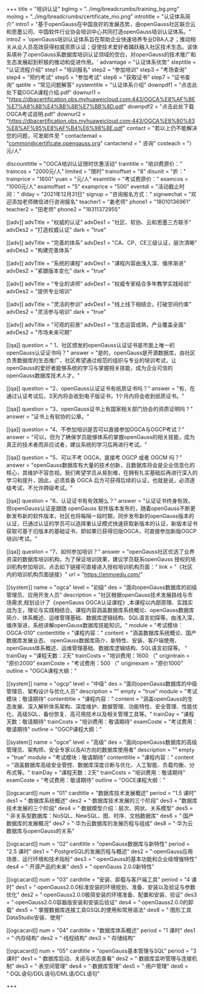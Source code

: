 +++
title = "培训认证"
bgImg = "../img/breadcrumbs/training_bg.png"
moImg = "../img/breadcrumbs/certificate_mo.png"
introtitle = "认证体系简介"
intro1 = "基于openGauss在中国良好的发展态势，由openGauss社区联合云和恩墨公司、中国软件行业协会培训中心共同打造openGauss培训认证体系。"
intro2 = 'openGauss培训认证体系旨在帮助企业快速培养专业DBA人才；推动相关从业人员高效获得权威资质认证；促使技术爱好者踊跃融入社区技术生态。该体系填补了openGauss系数据库培训认证领域的空白，对openGauss的技术推广和生态发展起到积极的推动和促进作用。'
advantage = "认证体系优势"
steptitle = "认证流程介绍"
step1 = "培训报名"
step2 = "参加培训"
step3 = "考场查询"
step4 = "预约考试"
step5 = "参加考试"
step6 = "获取证书"
step7 = "证书查询"
qatitle = "常见问题解答"
systemtitle = "认证体系介绍"
downpdf1 = "点击此处下载OGCA课程介绍.pdf"
downurl1 = "https://dbacertification.obs.myhuaweicloud.com:443/OGCA%E8%AF%BE%E7%A8%8B%E4%BB%8B%E7%BB%8D.pdf"
downpdf2 = "点击此处下载OGCA考试说明.pdf"
downurl2 = "https://dbacertification.obs.myhuaweicloud.com:443/OGCA%E8%80%83%E8%AF%95%E8%AF%B4%E6%98%8E.pdf"
contact = "若以上仍不能解决您的问题，可发邮件至 "
contactemail = "common@certificate.opengauss.org"
cantactend = " 咨询"
costeach = "）元/人"

discounttitle = "OGCA培训认证限时优惠活动"
traintitle = "培训费原价："
traincos = "2000元/人"
limited = "限时"
trainoffset = "8"
disunit = "折："
trainprice = "1600"
yuan = "元/人"
examtitle = "考试费原价："
examcos = "1000元/人"
examoffset = "5"
examprice = "500"
eventdl = "活动截止时间："
dlday = "2021年12月31日"
signup = "咨询报名方式："
signwechat = "欢迎添加老师微信进行咨询报名"
teacher1 = "姜老师"
phone1 = "18010136961"
teacher2 = "田老师"
phone2 = "18311372955"

[[adv]]
advTitle = "权威的认证"
advDes1 = "社区、软协、云和恩墨三方联手"
advDes2 = "打造权威认证"
dark = "true"

[[adv]]
advTitle = "完善的体系"
advDes1 = "CA、CP、CE三级认证，层次清晰"
advDes2 = "构建完善体系"

[[adv]]
advTitle = "系统的课程"
advDes1 = "课程内容由浅入深、循序渐进"
advDes2 = "紧跟版本变化"
dark = "true"

[[adv]]
advTitle = "专业的讲师"
advDes1 = "权威专家结合多年教学实践经验"
advDes2 = "提供专业培训"

[[adv]]
advTitle = "灵活的参训"
advDes1 = "线上线下相结合，打破空间约束"
advDes2 = "灵活参与培训"
dark = "true"

[[adv]]
advTitle = "可观的前景"
advDes1 = "生态运营成熟，产业覆盖全面"
advDes2 = "市场未来可期"


[[qa]]
question = " 1、社区颁发的openGauss认证证书是市面上唯一的openGauss认证证书吗？"
answer = "是的，openGauss是开源数据库，由社区负责数据库的生态推广，社区希望通过规范的组织与专业的培训考试，让openGauss的爱好者能够系统的学习与掌握相关技能，成为企业可信的openGauss数据库技术人才。"

[[qa]]
question = "2、openGauss认证证书有纸质证书吗？"
answer = "有，在通过认证考试后，3天内将会收到电子版证书，1个月内将会收到纸质证书。"

[[qa]]
question = "3、openGauss证书上有国家相关部门协会的资质证明吗？"
answer = "证书上有软协的公章。"

[[qa]]
question = "4、不参加培训是否可以直接参加OGCA与OGCP考试？"
answer = "可以，但为了确保学员能够体系的掌握openGauss的相关技能，成为真正的技术者而非应试者，建议系统的学习后再进行考试。"

[[qa]]
question = "5、可以不考 OGCA，直接考 OGCP 或者 OGCM 吗？"
answer = "openGauss数据库有大量的技术创新，且数据库将会是企业信息化的核心，其维护不容忽视。我们希望学员从易到难，在拥有扎实基础后再进行深入的学习和提升，因此，必须具备 OGCA 后方可获得后续的认证，也就是说，必须逐级考试，不允许跨级考试。"

[[qa]]
question = "6、认证证书有有效期么？"
answer = "认证证书终身有效。但openGauss认证是跟随 openGauss 软件版本发布的，随着openGauss不断更新发布新的软件版本，社区也将每隔一段时期，同步发布新的openGauss版本的认证，已通过认证的学员可以选择重认证模式快速获取新版本的认证，新版本证书获取可基于旧版本的基础证书，即如果已获得旧版OGCA，可直接参加新版OGCP培训/考试。"

[[qa]]
question = "7、如何参加培训？"
answer = "openGauss社区优选了业界资深的数据库培训机构，为了保证培训效果，建议学员联系openGauss 授权的培训机构参加培训，点击如下链接可直接进入授权培训机构页面："
link = "《社区内的培训机构页面链接》"
url = "https://enmoedu.com/"


[[system]]
name = "ogca"
level = "初级"
des = "面向openGauss数据库的初级管理员、应用开发人员"
description = "社区根据openGauss技术发展路线与市场需求,规划设计了《openGauss OGCA认证课程》,本课程以内部原理、实践实战为主，理论与实践相结合。课程内容涵盖数据库系统概论、openGauss数据库简介、体系概述、运维管理基础、数据库逻辑结构、SQL语言初探等。由浅入深，循序渐进，系统讲解openGauss数据库技能知识。"
module = "考试模块：OGCA-010"
contenttitle = "课程内容："
content = "涵盖数据库系统概论、国产数据库发展业态、 openGauss数据库简介、新特性、安装、客户端使用、openGauss体系概述、运维管理基础、数据库逻辑结构、SQL语言初探等。 "
trainDay = "课程天数：2天"
trainCosts = "培训费用：1600 （"
origintrain = "原价2000"
examCoste = "考试费用：500 （"
originexam = "原价1000"
outline = "OGCA课程大纲："

[[system]]
name = "ogcp"
level = "中级"
des = "面向openGauss数据库的中级管理员、架构设计与优化人员"
description = ""
empty = "true"
module = "考试模块：敬请期待"
contenttitle = "课程内容："
content = "涵盖openGauss的生态发展、深入解析体系架构、深度维护、数据管理、功能特性、安全管理、性能优化、高级SQL、备份恢复、高可用技术以及相关管理工具等。"
trainDay = "课程天数：敬请期待"
trainCosts = "培训费用：敬请期待"
examCoste = "考试费用：敬请期待"
outline = "OGCP课程大纲："

[[system]]
name = "ogce"
level = "高级"
des = "面向openGauss数据库的高级管理员、架构师、安全专家以及AI方向的数据库使用者"
description = ""
empty = "true"
module = "考试模块：敬请期待"
contenttitle = "课程内容："
content = "涵盖数据库高级安全管控、数据库深度诊断与优化、人工智能、负载均衡、分布式等。"
trainDay = "课程天数：2天"
trainCosts = "培训费用：敬请期待"
examCoste = "考试费用：敬请期待"
outline = "OGCE课程大纲："


[[ogcacard]]
num = "01"
cardtitle = "数据库技术发展概述"
period = "1.5 课时"
des1 = "·数据库系统概述"
des2 = "·数据库技术发展的三个阶段"
des3 = "数据库技术发展的三个阶段"
des4 = "·数据模型介绍：层次、网状、关系模型"
des5 = "·非关系型数据库：NoSQL、NewSQL、图、时序、文档数据库"
des6 = "·国产数据库的发展概况"
des7 = "·华为云数据库的发展历程与组成"
des8 = "·华为云数据库与openGauss的关系"

[[ogcacard]]
num = "02"
cardtitle = "openGauss数据库与新特性"
period = "2.5 课时"
des1 = "·PostgreSQL的发展历程与概述"
des2 = "·openGauss应用场景、运行环境和技术指标"
des3 = "·openGauss的基本功能和企业级增强特性"
des4 = "·开源产品的未来"
des5 = "·openGauss 2.0.0新特性"

[[ogcacard]]
num = "03"
cardtitle = "安装、卸载与客户端工具"
period = "4 课时"
des1 = "·openGauss2.0.0标准安装的环境规划、准备、安装以及验证与参数优化"
des2 = "·openGauss2.0.0极简安装的环境准备、配置和安装、验证"
des3 = "·openGauss2.0.0容器版安装和安装后验证"
des4 = "·openGauss2.0.0的卸载"
des5 = "·掌握数据库连接工具GSQL的使用和常用语法"
des6 = "·图形工具DataStudio安装、使用"

[[ogcacard]]
num = "04"
cardtitle = "数据库体系概述"
period = "1 课时"
des1 = "·内存结构"
des2 = "·线程结构"
des3 = "·存储结构"

[[ogcacard]]
num = "05"
cardtitle = "openGauss基本管理与SQL"
period = "3 课时"
des1 = "·数据库启动、关闭与状态查看"
des2 = "·数据库监听管理与连接机制"
des3 = "·表空间管理"
des4 = "·数据库管理"
des5 = "·用户管理"
des6 = "·DQL语句/DDL语句/DML语/DCL语句"

+++